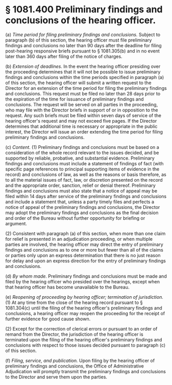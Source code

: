 # § 1081.400   Preliminary findings and conclusions of the hearing officer.

(a) *Time period for filing preliminary findings and conclusions.* Subject to paragraph (b) of this section, the hearing officer must file preliminary findings and conclusions no later than 90 days after the deadline for filing post-hearing responsive briefs pursuant to § 1081.305(b) and in no event later than 360 days after filing of the notice of charges.


(b) *Extension of deadlines.* In the event the hearing officer presiding over the proceeding determines that it will not be possible to issue preliminary findings and conclusions within the time periods specified in paragraph (a) of this section, the hearing officer will submit a written request to the Director for an extension of the time period for filing the preliminary findings and conclusions. This request must be filed no later than 28 days prior to the expiration of the time for issuance of preliminary findings and conclusions. The request will be served on all parties in the proceeding, who may file with the Director briefs in support of or in opposition to the request. Any such briefs must be filed within seven days of service of the hearing officer's request and may not exceed five pages. If the Director determines that additional time is necessary or appropriate in the public interest, the Director will issue an order extending the time period for filing preliminary findings and conclusions.


(c) *Content.* (1) Preliminary findings and conclusions must be based on a consideration of the whole record relevant to the issues decided, and be supported by reliable, probative, and substantial evidence. Preliminary findings and conclusions must include a statement of findings of fact (with specific page references to principal supporting items of evidence in the record) and conclusions of law, as well as the reasons or basis therefore, as to all the material issues of fact, law, or discretion presented on the record and the appropriate order, sanction, relief or denial thereof. Preliminary findings and conclusions must also state that a notice of appeal may be filed within 14 days after service of the preliminary findings and conclusions and include a statement that, unless a party timely files and perfects a notice of appeal of the preliminary findings and conclusions, the Director may adopt the preliminary findings and conclusions as the final decision and order of the Bureau without further opportunity for briefing or argument.


(2) Consistent with paragraph (a) of this section, when more than one claim for relief is presented in an adjudication proceeding, or when multiple parties are involved, the hearing officer may direct the entry of preliminary findings and conclusions as to one or more but fewer than all of the claims or parties only upon an express determination that there is no just reason for delay and upon an express direction for the entry of preliminary findings and conclusions.


(d) *By whom made.* Preliminary findings and conclusions must be made and filed by the hearing officer who presided over the hearings, except when that hearing officer has become unavailable to the Bureau.


(e) *Reopening of proceeding by hearing officer; termination of jurisdiction.* (1) At any time from the close of the hearing record pursuant to § 1081.304(c) until the filing of the hearing officer's preliminary findings and conclusions, a hearing officer may reopen the proceeding for the receipt of further evidence for good cause shown.


(2) Except for the correction of clerical errors or pursuant to an order of remand from the Director, the jurisdiction of the hearing officer is terminated upon the filing of the hearing officer's preliminary findings and conclusions with respect to those issues decided pursuant to paragraph (c) of this section.


(f) *Filing, service, and publication.* Upon filing by the hearing officer of preliminary findings and conclusions, the Office of Administrative Adjudication will promptly transmit the preliminary findings and conclusions to the Director and serve them upon the parties.




